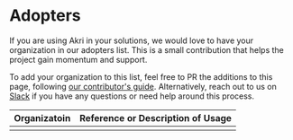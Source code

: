 # Adopters

If you are using Akri in your solutions, we would love to have your organization in our adopters list. This is a small contribution that helps the project gain momentum and support.

To add your organization to this list, feel free to PR the additions to this page, following [our contributor's guide](https://docs.akri.sh/community/contributing). Alternatively, reach out to us on [Slack](http://aka.ms/akri/channel) if you have any questions or need help around this process.

| **Organizatoin** | **Reference or Description of Usage** |
|------------------|---------------------------------------|
|                  |                                       |
